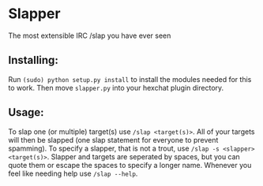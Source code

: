 Slapper
=======

The most extensible IRC /slap you have ever seen

Installing:
----------
Run `(sudo) python setup.py install` to install the modules needed for this to work. Then move
`slapper.py` into your hexchat plugin directory.

Usage:
------
To slap one (or multiple) target(s) use `/slap <target(s)>`. All of your targets will then be
slapped (one slap statement for everyone to prevent spamming). To specify a slapper, that is
not a trout, use `/slap -s <slapper> <target(s)>`. Slapper and targets are seperated by spaces,
but you can quote them or escape the spaces to specify a longer name. Whenever you feel like
needing help use `/slap --help`.
